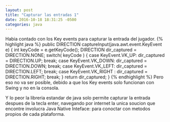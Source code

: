 ```yaml
---
layout: post
title: "Capturar las entradas 1"
date: 2016-10-18 18:31:25 -0500
categories: java
---
```

Habia contado con los Key events para capturar la entrada del jugador.
{% highlight java %}
	public DIRECTION captureInput(java.awt.event.KeyEvent e) 
	{
    	int keyCode = e.getKeyCode();
	    DIRECTION dir_captured = DIRECTION.NONE;
	    switch( keyCode ) 
	    { 
	        case KeyEvent.VK_UP:
	            dir_captured = DIRECTION.UP;
	            break;
	        case KeyEvent.VK_DOWN:
	            dir_captured = DIRECTION.DOWN;
	            break;
	        case KeyEvent.VK_LEFT:
	            dir_captured = DIRECTION.LEFT;
	            break;
	        case KeyEvent.VK_RIGHT :
	            dir_captured = DIRECTION.RIGHT;
	            break;
	     }
	     return dir_captured;
	 }
{% endhighlight %}
Pero eso no va ser posible, debido a que los Key events solo funcionan con Swing y no en la consola. 

Y lo peor la libreria estandar de java solo permite capturar la entrada despues de la tecla enter, navegando por internet la unica soucion que encontre involucra Java Native Inteface: para conoctar con metodos propios de cada plataforma.

